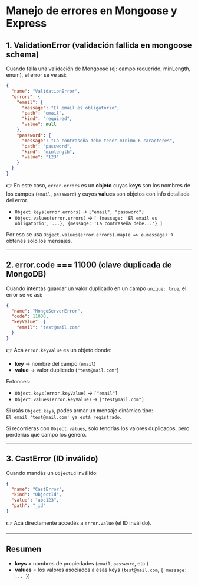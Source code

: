 
# Manejo de errores en Mongoose y Express

## 1. ValidationError (validación fallida en mongoose schema)

Cuando falla una validación de Mongoose (ej: campo requerido, minLength, enum), el error se ve así:

```json
{
  "name": "ValidationError",
  "errors": {
    "email": {
      "message": "El email es obligatorio",
      "path": "email",
      "kind": "required",
      "value": null
    },
    "password": {
      "message": "La contraseña debe tener mínimo 6 caracteres",
      "path": "password",
      "kind": "minlength",
      "value": "123"
    }
  }
}
```

👉 En este caso, `error.errors` es un **objeto** cuyas **keys** son los nombres de los campos (`email`, `password`) y cuyos **values** son objetos con info detallada del error.  

- `Object.keys(error.errors)` → `["email", "password"]`  
- `Object.values(error.errors)` → `[ {message: 'El email es obligatorio', ...}, {message: 'La contraseña debe...'} ]`  

Por eso se usa `Object.values(error.errors).map(e => e.message)` → obtenés solo los mensajes.

---

## 2. error.code === 11000 (clave duplicada de MongoDB)

Cuando intentás guardar un valor duplicado en un campo `unique: true`, el error se ve así:

```json
{
  "name": "MongoServerError",
  "code": 11000,
  "keyValue": {
    "email": "test@mail.com"
  }
}
```

👉 Acá `error.keyValue` es un objeto donde:  
- **key** → nombre del campo (`email`)  
- **value** → valor duplicado (`"test@mail.com"`)  

Entonces:  
- `Object.keys(error.keyValue)` → `["email"]`  
- `Object.values(error.keyValue)` → `["test@mail.com"]`  

Si usás `Object.keys`, podés armar un mensaje dinámico tipo:  
`El email 'test@mail.com' ya está registrado`.  

Si recorrieras con `Object.values`, solo tendrías los valores duplicados, pero perderías qué campo los generó.

---

## 3. CastError (ID inválido)

Cuando mandás un `ObjectId` inválido:

```json
{
  "name": "CastError",
  "kind": "ObjectId",
  "value": "abc123",
  "path": "_id"
}
```

👉 Acá directamente accedés a `error.value` (el ID inválido).

---

## Resumen

- **keys** = nombres de propiedades (`email`, `password`, etc.)  
- **values** = los valores asociados a esas keys (`test@mail.com`, `{ message: ... }`)  
